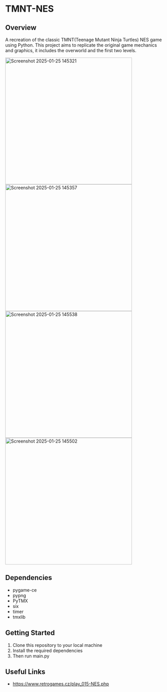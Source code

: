 # TMNT-NES

## Overview
A recreation of the classic TMNT(Teenage Mutant Ninja Turtles) NES game using Python. This project aims to replicate the original game mechanics and graphics, it includes the overworld and the first two levels.

<img src="https://github.com/user-attachments/assets/b8e12ac4-5942-423c-8555-214e4ee15b4c" alt="Screenshot 2025-01-25 145321" width="400"/>
<img src="https://github.com/user-attachments/assets/eda55837-fac6-4fce-be30-acfc7014c49b" alt="Screenshot 2025-01-25 145357" width="400"/>
<img src="https://github.com/user-attachments/assets/3b310fed-d408-4674-a5b1-7ab5db5907a4" alt="Screenshot 2025-01-25 145538" width="400"/>
<img src="https://github.com/user-attachments/assets/bb0fbb31-58cf-4ff5-94ca-cc4e99b16b51" alt="Screenshot 2025-01-25 145502" width="400"/>

## Dependencies
- pygame-ce
- pypng
- PyTMX
- six
- timer
- tmxlib

## Getting Started
1. Clone this repository to your local machine
2. Install the required dependencies
3. Then run main.py

## Useful Links
- https://www.retrogames.cz/play_015-NES.php
